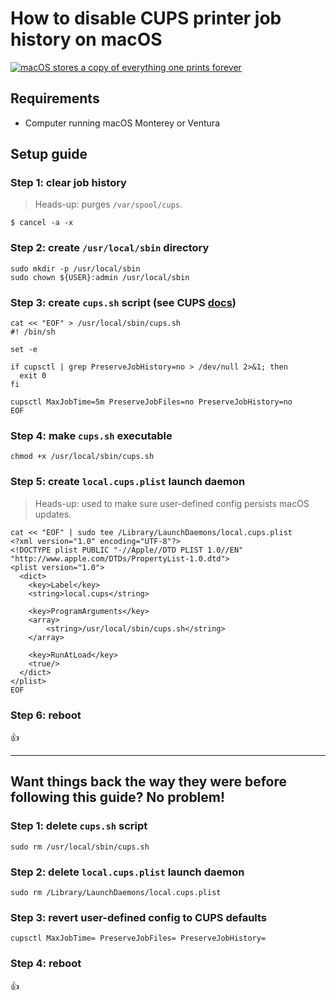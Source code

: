 <!--
Title: How to disable CUPS printer job history on macOS
Description: Learn how to disable CUPS printer job history on macOS.
Author: Sun Knudsen <https://github.com/sunknudsen>
Contributors: Sun Knudsen <https://github.com/sunknudsen>, Carl P. Corliss <https://github.com/rabbitt>
Reviewers:
Publication date: 2022-10-29T13:05:18.112Z
Listed: true
-->

# How to disable CUPS printer job history on macOS

[![macOS stores a copy of everything one prints forever](macos-stores-a-copy-of-everything-one-prints-forever.jpeg)](https://www.youtube.com/watch?v=eAgfeVNKdoo "macOS stores a copy of everything one prints forever")

## Requirements

- Computer running macOS Monterey or Ventura

## Setup guide

### Step 1: clear job history

> Heads-up: purges `/var/spool/cups`.

```shell
$ cancel -a -x
```

### Step 2: create `/usr/local/sbin` directory

```shell
sudo mkdir -p /usr/local/sbin
sudo chown ${USER}:admin /usr/local/sbin
```

### Step 3: create `cups.sh` script (see CUPS [docs](https://www.cups.org/doc/man-cupsd.conf.html))

```shell
cat << "EOF" > /usr/local/sbin/cups.sh
#! /bin/sh

set -e

if cupsctl | grep PreserveJobHistory=no > /dev/null 2>&1; then
  exit 0
fi

cupsctl MaxJobTime=5m PreserveJobFiles=no PreserveJobHistory=no
EOF
```

### Step 4: make `cups.sh` executable

```shell
chmod +x /usr/local/sbin/cups.sh
```

### Step 5: create `local.cups.plist` launch daemon

> Heads-up: used to make sure user-defined config persists macOS updates.

```shell
cat << "EOF" | sudo tee /Library/LaunchDaemons/local.cups.plist
<?xml version="1.0" encoding="UTF-8"?>
<!DOCTYPE plist PUBLIC "-//Apple//DTD PLIST 1.0//EN" "http://www.apple.com/DTDs/PropertyList-1.0.dtd">
<plist version="1.0">
  <dict>
    <key>Label</key>
    <string>local.cups</string>

    <key>ProgramArguments</key>
    <array>
        <string>/usr/local/sbin/cups.sh</string>
    </array>

    <key>RunAtLoad</key>
    <true/>
  </dict>
</plist>
EOF
```

### Step 6: reboot

👍

---

## Want things back the way they were before following this guide? No problem!

### Step 1: delete `cups.sh` script

```shell
sudo rm /usr/local/sbin/cups.sh
```

### Step 2: delete `local.cups.plist` launch daemon

```shell
sudo rm /Library/LaunchDaemons/local.cups.plist
```

### Step 3: revert user-defined config to CUPS defaults

```shell
cupsctl MaxJobTime= PreserveJobFiles= PreserveJobHistory=
```

### Step 4: reboot

👍
